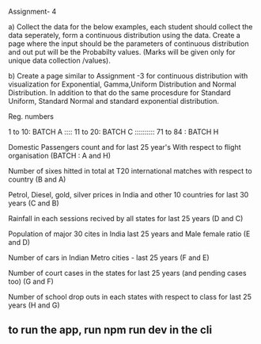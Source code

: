 Assignment- 4

a) Collect the data for the below examples, each student should collect the data seperately, form a continuous distribution using the data. Create a page where the input should be the parameters of  continuous distribution and out put will be the Probabilty values. (Marks will be given only for unique data collection /values).

b) Create a page similar to Assignment -3 for continuous distribution with visualization for Exponential, Gamma,Uniform Distribution and Normal Distribution. In addition to that do the same procesdure for Standard Uniform, Standard Normal and standard exponential distribution.



Reg. numbers

 1 to 10: BATCH A ::::  11 to 20: BATCH C ::::::::::   71 to 84 : BATCH H 

 

Domestic Passengers count and for last 25 year's With respect to flight organisation   (BATCH : A and H)

Number of sixes hitted in total at T20 international matches with respect to country  (B and A)

Petrol, Diesel, gold, silver prices in India and other 10 countries for last 30 years (C and B)

Rainfall in each sessions recived by all states for last 25 years (D and C)

Population of major 30 cites in India last 25 years and Male female ratio (E and D)

Number of cars in Indian Metro cities - last 25 years  (F and E)

Number of court cases in the states for last 25 years (and pending cases too) (G and F)

Number of school drop outs in each states with respect to class for last 25 years (H and G)


## to run the app, run npm run dev in the cli
